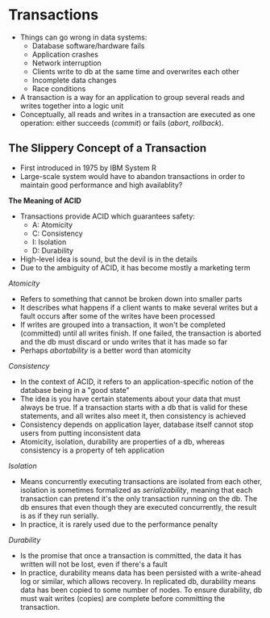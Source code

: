 # Transactions

- Things can go wrong in data systems:
    - Database software/hardware fails
    - Application crashes
    - Network interruption
    - Clients write to db at the same time and overwrites each other
    - Incomplete data changes
    - Race conditions 
- A transaction is a way for an application to group several reads and writes together into a logic unit
- Conceptually, all reads and writes in a transaction are executed as one operation: either succeeds (*commit*) or fails (*abort*, *rollback*).

## The Slippery Concept of a Transaction
- First introduced in 1975 by IBM System R
- Large-scale system would have to abandon transactions in order to maintain good performance and high availablity?

**The Meaning of ACID**
- Transactions provide ACID which guarantees safety:
    - A: Atomicity
    - C: Consistency
    - I: Isolation
    - D: Durability
- High-level idea is sound, but the devil is in the details
- Due to the ambiguity of ACID, it has become mostly a marketing term

*Atomicity*

- Refers to something that cannot be broken down into smaller parts
- It describes what happens if a client wants to make several writes but a fault occurs after some of the writes have been processed
- If writes are grouped into a transaction, it won't be completed (committed) until all writes finish. If one failed, the transaction is aborted and the db must discard or undo writes that it has made so far
- Perhaps *abortability* is a better word than atomicity

*Consistency*

- In the context of ACID, it refers to an application-specific notion of the database being in a "good state"
- The idea is you have certain statements about your data that must always be true. If a transaction starts with a db that is valid for these statements, and all writes also meet it, then consistency is achieved
- Consistency depends on application layer, database itself cannot stop users from putting inconsistent data
- Atomicity, isolation, durability are properties of a db, whereas consistency is a property of teh application

*Isolation*
- Means concurrently executing transactions are isolated from each other, isolation is sometimes formalized as *serializability*, meaning that each transaction can pretend it's the only transaction running on the db. The db ensures that even though they are executed concurrently, the result is as if they run serially.
- In practice, it is rarely used due to the performance penalty

*Durability*
- Is the promise that once a transaction is committed, the data it has written will not be lost, even if there's a fault
- In practice, durability means data has been persisted with a write-ahead log or similar, which allows recovery. In replicated db, durability means data has been copied to some number of nodes. To ensure durability, db must wait writes (copies) are complete before committing the transaction.
